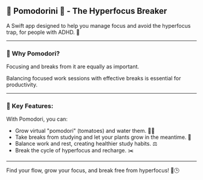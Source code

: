 ## 🍅 Pomodorini 🍅 - The Hyperfocus Breaker

A Swift app designed to help you manage focus and avoid the hyperfocus trap, for people with ADHD. 🌱

---

### 🧠 Why Pomodori?  
Focusing and breaks from it are equally as important.

Balancing focused work sessions with effective breaks is essential for productivity. 

---

### 🚀 Key Features:  
With Pomodori, you can:
- Grow virtual "pomodori" (tomatoes) and water them. 🍅💦
- Take breaks from studying and let your plants grow in the meantime. 🌱
- Balance work and rest, creating healthier study habits.  ⚖️
- Break the cycle of hyperfocus and recharge. ✂️

---

Find your flow, grow your focus, and break free from hyperfocus! 🍅🕒
